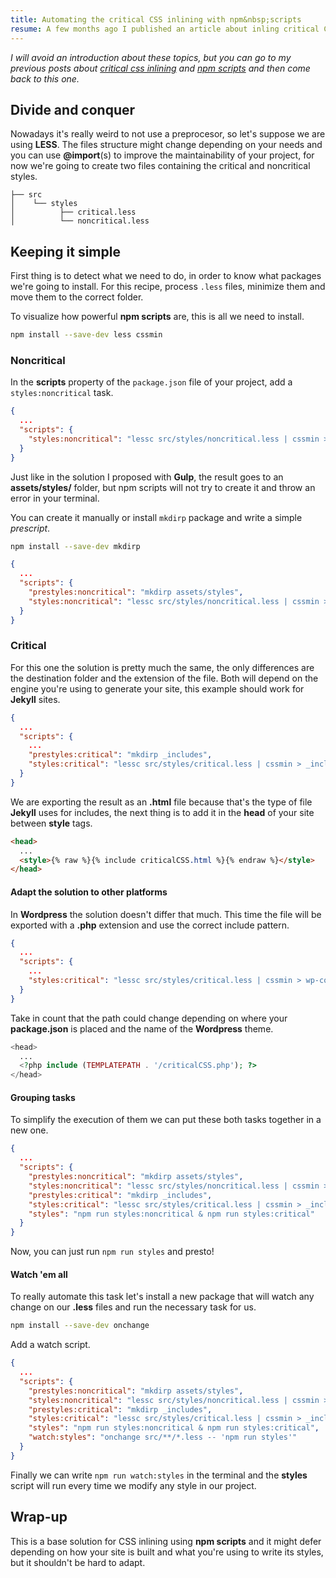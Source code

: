 ```yaml
---
title: Automating the critical CSS inlining with npm&nbsp;scripts
resume: A few months ago I published an article about inling critical CSS to improve content-first-pages performance and looking at the stats it became quite popular. Later I wrote another one about the benefits of using npm scripts when possible, so consider this a merge of both.
---
```


*I will avoid an introduction about these topics, but you can go to my previous posts about [critical css inlining](/2015/10/automating-the-critical-css-inlining-with-gulp) and [npm scripts](/2016/01/you-might-not-need-a-task-runner) and then come back to this one.*


## Divide and conquer

Nowadays it's really weird to not use a preprocesor, so let's suppose we are using **LESS**. The files structure might change depending on your needs and you can use **@import**(s) to improve the maintainability of your project, for now we're going to create two files containing the critical and noncritical styles.

```
├── src
│    └── styles
│          ├── critical.less
│          └── noncritical.less
```


## Keeping it simple

First thing is to detect what we need to do, in order to know what packages we're going to install. For this recipe, process `.less` files, minimize them and move them to the correct folder.

To visualize how powerful **npm scripts** are, this is all we need to install.

```sh
npm install --save-dev less cssmin
```

### Noncritical

In the **scripts** property of the `package.json` file of your project, add a `styles:noncritical` task.

```json
{
  ...
  "scripts": {
    "styles:noncritical": "lessc src/styles/noncritical.less | cssmin > assets/styles/site.css"
  }
}
```

Just like in the solution I proposed with **Gulp**, the result goes to an **assets/styles/** folder, but npm scripts will not try to create it and throw an error in your terminal.

You can create it manually or install `mkdirp` package and write a simple *prescript*.

```sh
npm install --save-dev mkdirp
```

```json
{
  ...
  "scripts": {
    "prestyles:noncritical": "mkdirp assets/styles",
    "styles:noncritical": "lessc src/styles/noncritical.less | cssmin > assets/styles/site.css"
  }
}
```

### Critical

For this one the solution is pretty much the same, the only differences are the destination folder and the extension of the file. Both will depend on the engine you're using to generate your site, this example should work for **Jekyll** sites.

```json
{
  ...
  "scripts": {
    ...
    "prestyles:critical": "mkdirp _includes",
    "styles:critical": "lessc src/styles/critical.less | cssmin > _includes/criticalCSS.html"
  }
}
```

We are exporting the result as an **.html** file because that's the type of file **Jekyll** uses for includes, the next thing is to add it in the **head** of your site between **style** tags.

```html
<head>
  ...
  <style>{% raw %}{% include criticalCSS.html %}{% endraw %}</style>
</head>
```


#### Adapt the solution to other platforms

In **Wordpress** the solution doesn't differ that much. This time the file will be exported with a **.php** extension and use the correct include pattern.

```json
{
  ...
  "scripts": {
    ...
    "styles:critical": "lessc src/styles/critical.less | cssmin > wp-content/themes/your_theme/criticalCSS.php"
  }
}
```

Take in count that the path could change depending on where your **package.json** is placed and the name of the **Wordpress** theme.

```php
<head>
  ...
  <?php include (TEMPLATEPATH . '/criticalCSS.php'); ?>
</head>
```

#### Grouping tasks

To simplify the execution of them we can put these both tasks together in a new one.

```json
{
  ...
  "scripts": {
    "prestyles:noncritical": "mkdirp assets/styles",
    "styles:noncritical": "lessc src/styles/noncritical.less | cssmin > assets/styles/site.css",
    "prestyles:critical": "mkdirp _includes",
    "styles:critical": "lessc src/styles/critical.less | cssmin > _includes/criticalCSS.html",
    "styles": "npm run styles:noncritical & npm run styles:critical"
  }
}
```

Now, you can just run `npm run styles` and presto!


#### Watch 'em all

To really automate this task let's install a new package that will watch any change on our **.less** files and run the necessary task for us.

```sh
npm install --save-dev onchange
```

Add a watch script.

```json
{
  ...
  "scripts": {
    "prestyles:noncritical": "mkdirp assets/styles",
    "styles:noncritical": "lessc src/styles/noncritical.less | cssmin > assets/styles/site.css",
    "prestyles:critical": "mkdirp _includes",
    "styles:critical": "lessc src/styles/critical.less | cssmin > _includes/criticalCSS.html",
    "styles": "npm run styles:noncritical & npm run styles:critical",
    "watch:styles": "onchange src/**/*.less -- 'npm run styles'"
  }
}
```

Finally we can write `npm run watch:styles` in the terminal and the **styles** script will run every time we modify any style in our project.


## Wrap-up

This is a base solution for CSS inlining using **npm scripts** and it might defer depending on how your site is built and what you're using to write its styles, but it shouldn't be hard to adapt.
